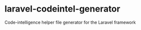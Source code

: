 laravel-codeintel-generator
===========================

Code-intelligence helper file generator for the Laravel framework